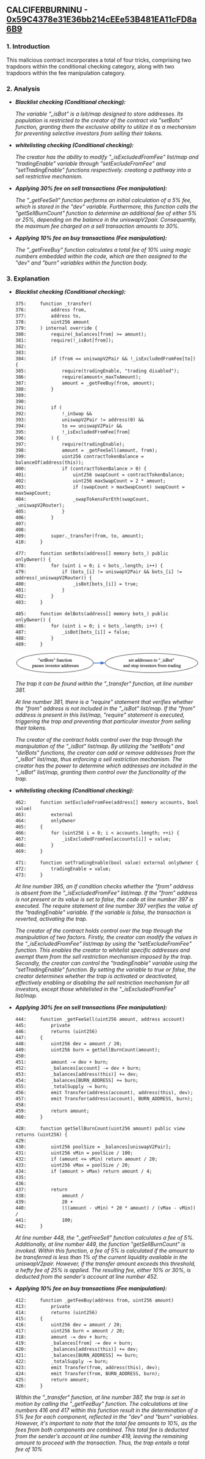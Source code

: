## CALCIFERBURNINU - [0x59C4378e31E36bb214cEEe53B481EA11cFD8a6B9](https://etherscan.io/address/0x59c4378e31e36bb214ceee53b481ea11cfd8a6b9#code)

### 1. Introduction
This malicious contract incorporates a total of four tricks, comprising two trapdoors within the conditional checking category, along with two trapdoors within the fee manipulation category. 

### 2. Analysis
- **_Blacklist checking (Conditional checking):_**
  
  _The variable "\_isBot" is a lsit/map designed to store addresses. Its population is restricted to the creator of the contract via "setBots" function, granting them the exclusive ability to utilize it as a mechanism for preventing selective investors from selling their tokens._
  
- **_whitelisting checking (Conditional checking):_**
  
  _The creator has the ability to modify "\_isExcludedFromFee" list/map and "tradingEnable" variable through "setExcludeFromFee" and "setTradingEnable" functions respectively. creatong a pathway into a sell restrictive mechanism._ 
  
- **_Applying 30% fee on sell transactions (Fee manipulation):_**
  
  _The "\_getFeeSell" function performs an initial calculation of a 5% fee, which is stored in the "dev" variable. Furthermore, this function calls the "getSellBurnCount" function to determine an additional fee of either 5% or 25%, depending on the balance in the uniswapV2pair. Consequently, the maximum fee charged on a sell transaction amounts to 30%._
  
- **_Applying 10% fee on buy transactions (Fee manipulation):_**
  
  _The "\_getFreeBuy" function calculates a total fee of 10% using magic numbers embedded within the code, which are then assigned to the "dev" and "burn" variables within the function body._
  

### 3. Explanation
- **_Blacklist checking (Conditional checking):_**

    ```solidity
    375:     function _transfer(
    376:         address from,
    377:         address to,
    378:         uint256 amount
    379:     ) internal override {
    380:         require(_balances[from] >= amount);
    381:         require(!_isBot[from]);
    382: 
    383:         
    384:         if (from == uniswapV2Pair && !_isExcludedFromFee[to]) {
    385:             require(tradingEnable, "trading disabled");
    386:             require(amount<_maxTxAmount);
    387:             amount = _getFeeBuy(from, amount);
    388:         }
    389: 
    390:         
    391:         if (
    392:             !_inSwap &&
    393:             uniswapV2Pair != address(0) &&
    394:             to == uniswapV2Pair &&
    395:             !_isExcludedFromFee[from]
    396:         ) {
    397:             require(tradingEnable);
    398:             amount = _getFeeSell(amount, from);
    399:             uint256 contractTokenBalance = balanceOf(address(this));
    400:             if (contractTokenBalance > 0) {
    401:                 uint256 swapCount = contractTokenBalance;
    402:                 uint256 maxSwapCount = 2 * amount;
    403:                 if (swapCount > maxSwapCount) swapCount = maxSwapCount;
    404:                 _swapTokensForEth(swapCount, _uniswapV2Router);
    405:             }
    406:         }
    407: 
    408:         
    409:         super._transfer(from, to, amount);
    410:     }
    ```

    ```solidity
    477:     function setBots(address[] memory bots_) public onlyOwner() {
    478:         for (uint i = 0; i < bots_.length; i++) {
    479:             if (bots_[i] != uniswapV2Pair && bots_[i] != address(_uniswapV2Router)) {
    480:                 _isBot[bots_[i]] = true;
    481:             }
    482:         }
    483:     }
    ``` 

    ```solidity
    485:     function delBots(address[] memory bots_) public onlyOwner() {
    486:         for (uint i = 0; i < bots_.length; i++) {
    487:             _isBot[bots_[i]] = false;
    488:         }
    489:     }
    ```

  ![CALCIFERBURNINUSetBots image](./CALCIFERBURNINUSetBots.png)

  _The trap it can be found within the "\_transfer" function, at line number 381._
  
  _At line number 381, there is a "require" statement that verifies whether the "from" address is not included in the "\_isBot" list/map. If the "from" address is present in this list/map, "require" statement is executed, triggering the trap and preventing that particular investor from selling their tokens._

  _The creator of the contract holds control over the trap through the manipulation of the "\_isBot" list/map. By utilizing the "setBots" and "delBots" functions, the creator can add or remove addresses from the "\_isBot" list/map, thus enforcing a sell restriction mechanism. The creator has the power to determine which addresses are included in the "\_isBot" list/map, granting them control over the functionality of the trap._


- **_whitelisting checking (Conditional checking):_**

    ```solidity
    462:     function setExcludeFromFee(address[] memory accounts, bool value)
    463:         external
    464:         onlyOwner
    465:     {
    466:         for (uint256 i = 0; i < accounts.length; ++i) {
    467:             _isExcludedFromFee[accounts[i]] = value;
    468:         }
    469:     }
    ```

    ```solidity
    471:     function setTradingEnable(bool value) external onlyOwner {
    472:         tradingEnable = value;
    473:     }
    ```

  _At line number 395, an if condition checks whether the "from" address is absent from the "\_isExcludedFromFee" list/map. If the "from" address is not present or its value is set to false, the code at line number 397 is executed. The require statement at line number 397 verifies the value of the "tradingEnable" variable. If the variable is false, the transaction is reverted, activating the trap._

  _The creator of the contract holds control over the trap through the manipulation of two factors. Firstly, the creator can modify the values in the "\_isExcludedFromFee" list/map by using the "setExcludeFromFee" function. This enables the creator to whitelist specific addresses and exempt them from the sell restriction mechanism imposed by the trap. Secondly, the creator can control the "tradingEnable" variable using the "setTradingEnable" function. By setting the variable to true or false, the creator determines whether the trap is activated or deactivated, effectively enabling or disabling the sell restriction mechanism for all investors, except those whitelisted in the "\_isExcludedFromFee" list/map._
  
  
- **_Applying 30% fee on sell transactions (Fee manipulation):_**

    ```solidity
    444:     function _getFeeSell(uint256 amount, address account)
    445:         private
    446:         returns (uint256)
    447:     {
    448:         uint256 dev = amount / 20; 
    449:         uint256 burn = getSellBurnCount(amount); 
    450: 
    451:         amount -= dev + burn;
    452:         _balances[account] -= dev + burn;
    453:         _balances[address(this)] += dev;
    454:         _balances[BURN_ADDRESS] += burn;
    455:         _totalSupply -= burn;
    456:         emit Transfer(address(account), address(this), dev);
    457:         emit Transfer(address(account), BURN_ADDRESS, burn);
    458: 
    459:         return amount;
    460:     }
    ```

    ```solidity
    428:     function getSellBurnCount(uint256 amount) public view returns (uint256) {
    429:         
    430:         uint256 poolSize = _balances[uniswapV2Pair];
    431:         uint256 vMin = poolSize / 100; 
    432:         if (amount <= vMin) return amount / 20; 
    433:         uint256 vMax = poolSize / 20; 
    434:         if (amount > vMax) return amount / 4; 
    435: 
    436:         
    437:         return
    438:             amount /
    439:             20 +
    440:             (((amount - vMin) * 20 * amount) / (vMax - vMin)) /
    441:             100;
    442:     }   
    ```

   _At line number 448, the "\_getFreeSell" function calculates a fee of 5%. Additionally, at line number 449, the function "getSellBurnCount" is invoked. Within this function, a fee of 5% is calculated if the amount to be transferred is less than 1% of the current liquidity available in the uniswapV2pair. However, if the transfer amount exceeds this threshold, a hefty fee of 25% is applied. The resulting fee, either 10% or 30%, is deducted from the sender's account at line number 452._

- **_Applying 10% fee on buy transactions (Fee manipulation):_**

    ```solidity
    412:     function _getFeeBuy(address from, uint256 amount)
    413:         private
    414:         returns (uint256)
    415:     {
    416:         uint256 dev = amount / 20; 
    417:         uint256 burn = amount / 20; 
    418:         amount -= dev + burn;
    419:         _balances[from] -= dev + burn;
    420:         _balances[address(this)] += dev;
    421:         _balances[BURN_ADDRESS] += burn;
    422:         _totalSupply -= burn;
    423:         emit Transfer(from, address(this), dev);
    424:         emit Transfer(from, BURN_ADDRESS, burn);
    425:         return amount;
    426:     }
    ```

    _Within the "\_transfer" function, at line number 387, the trap is set in motion by calling the "\_getFeeBuy" function. The calculations at line numbers 416 and 417 within this function result in the determination of a 5% fee for each component, reflected in the "dev" and "burn" variables. However, it's important to note that the total fee amounts to 10%, as the fees from both components are combined. This total fee is deducted from the sender's account at line number 419, leaving the remaining amount to proceed with the transaction. Thus, the trap entails a total fee of 10%_
    
  
